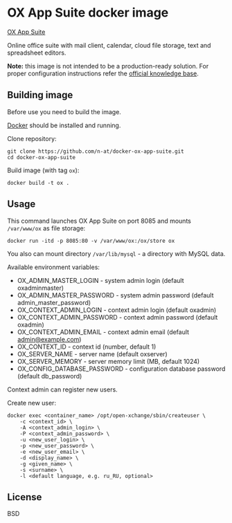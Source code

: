 OX App Suite docker image
=========================

[OX App Suite](http://open-xchange.com/en/home)

Online office suite with mail client, calendar, cloud file storage, 
text and spreadsheet editors.

**Note:** this image is not intended to be a production-ready solution. 
For proper configuration instructions refer the 
[official knowledge base](http://knowledgebase.open-xchange.com/start.html).

Building image
--------------

Before use you need to build the image.

[Docker](http://docker.io) should be installed and running.

Clone repository:

    git clone https://github.com/n-at/docker-ox-app-suite.git
    cd docker-ox-app-suite

Build image (with tag `ox`):

    docker build -t ox .

Usage
-----

This command launches OX App Suite on port 8085 and mounts `/var/www/ox` as file storage:

    docker run -itd -p 8085:80 -v /var/www/ox:/ox/store ox

You also can mount directory `/var/lib/mysql` - a directory with MySQL data.

Available environment variables:

* OX_ADMIN_MASTER_LOGIN - system admin login (default oxadminmaster)
* OX_ADMIN_MASTER_PASSWORD - system admin password (default admin_master_password)
* OX_CONTEXT_ADMIN_LOGIN - context admin login (default oxadmin)
* OX_CONTEXT_ADMIN_PASSWORD - context admin password (default oxadmin)
* OX_CONTEXT_ADMIN_EMAIL - context admin email (default admin@example.com)
* OX_CONTEXT_ID - context id (number, default 1)
* OX_SERVER_NAME - server name (default oxserver)
* OX_SERVER_MEMORY - server memory limit (MB, default 1024)
* OX_CONFIG_DATABASE_PASSWORD - configuration database password (default db_password)

Context admin can register new users.

Create new user:

    docker exec <container_name> /opt/open-xchange/sbin/createuser \
        -c <context_id> \
        -A <context_admin_login> \
        -P <context_admin_password> \
        -u <new_user_login> \
        -p <new_user_password> \
        -e <new_user_email> \
        -d <display_name> \
        -g <given_name> \
        -s <surname> \
        -l <default language, e.g. ru_RU, optional>

License
-------

BSD
